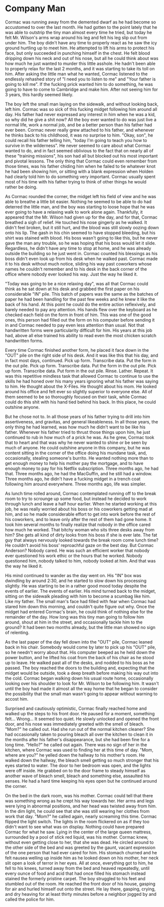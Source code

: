 # Company Man

Cormac was running away from the demented dwarf as he had become so accustomed to over the last month. He had gotten to the point lately that he was able to outstrip the tiny man almost every time he tried, but today he felt Mr. Wilson's arms wrap around his leg and felt his leg slip out from under him. The boy didn't have any time to properly react as he saw the icy ground hurtling up to meet him. He attempted to lift his arms to protect his face, but only succeeded in punching himself in the chest. He felt blood dripping down his neck and out of his nose, but all he could think about was how much he just wanted to murder this little asshole. He hadn't been able to properly relax for the last 2 months, and it was starting to take its toll on him. After asking the little man what he wanted, Cormac listened to the endlessly rehashed story of "I need you to listen to me" and "Your father is going to kill me". If the fucking prick wanted him to do something, he was going to have to come to Cambridge and make him. After not seeing him for 3 years, this hardly seemed likely.

The boy left the small man laying on the sidewalk, and without looking back, left him. Cormac was so sick of this fucking midget following him around all day. His father had never expressed any interest in him when he was a kid, so why did he give a shit now? All the boy ever wanted to do was just live a normal life, work a normal job, and be a better person than his father had ever been. Cormac never really grew attached to his father, and whenever he thinks back to his childhood, it was no surprise to him. "Okay, son", he could recall his father telling him, "today I'm going to teach you how to survive in the wilderness". He never seemed to care about what Cormac wanted to do, and in fact seemed oblivious to the fact that on nearly all of these "training missions", his son had all but blocked out his most important and pivotal lessons. The only thing that Cormac could even remember from those times, was his father chiding him when he failed to tie whatever knot he had been showing him, or sitting with a blank expression when Holden had clearly told him to do something very important. Cormac usually spent most of his time with his father trying to think of other things he would rather be doing.

As Cormac rounded the corner, the midget left his field of view and he was able to breathe a little bit easier. Nothing he seemed to be able to do had deterred the little man, and the boy was starting to loose hope that he was ever going to have a relaxing walk to work alone again. Thankfully, it appeared that the Mr. Wilson had given up for the day, and for that, Cormac breathed a sigh of relief. He touched his nose gingerly as he walked. It didn't feel broken, but it still hurt, and the blood was still slowly oozing down onto his lip. The gash in his chin seemed to have stopped bleeding, but his shirt was stained with blood. His boss wasn't going to like this, but he never gave the man any trouble, so he was hoping that his boss would let it slide. Regardless, he didn't have any time to stop at home, and he was already outside the building so he just went in. Cormac counted his blessings as his boss didn't even look up from his desk when he walked past. Cormac made it to his desk without much notice, sliding his way past coworkers whose names he couldn't remember and to his desk in the back corner of the office where nobody ever looked his way. Just the way he liked it.

"Today was going to be a nice relaxing day", was all that Cormac could think as he sat down at his desk and grabbed the first paper on his considerable "IN" pile. This batch of papers was the same as the batches of paper he had been handling for the past few weeks and he knew it like the back of his hand. At this point he could do the entire action reflexively, and barely needed to pay any attention. His hands flew over the keyboard as he checked each field on the form in front of him. This was one of the good ones, this person had filled out the form on his computer before sending it in and Cormac needed to pay even less attention than usual. Not that handwritten forms were particularity difficult for him. His years at this job had, above all else trained his ability to read even the most chicken scratch handwritten forms.

Every time Cormac finished another form, he placed it face down in the "OUT" pile on the right side of his desk. And it was like this that his day, and in fact most days, continued. Pick up form. Transcribe data. Put the form in the out pile. Pick up form. Transcribe data. Put the form in the out pile. Pick up form. Transcribe data. Put form in the out pile. Rinse. Lather. Repeat. It was this repetitive mindless task that allowed Cormac to continue to use the skills he had honed over his many years ignoring what his father was saying to him. He thought about the X-Files. He thought about his mom. He looked around his office and felt ever so slightly superior to everyone else. All of them seemed to be so thoroughly focused on their task, while Cormac could do this shit with his hand tied behind his back. In this place, he could outshine anyone.

But he chose not to. In all those years of his father trying to drill into him assertiveness, and gravitas, and general likeableness. In all those years, the only thing he had learned, was how much he didn't want to be like his father. Whenever his father tried to thrust those things upon him, he just continued to rub in how much of a prick he was. As he grew, Cormac took that to heart and that was why he never wanted to shine or be seen by much of anyone. He could outshine anyone in this company, but he was content sitting in the corner of the office doing his mundane task, and, occasionally, stealing someone's burrito. He wanted nothing more than to get enough money to help his mother pay the mortgage, and to have enough money to pay for his Netflix subscription. Three months ago, he had that. Three months ago, he had the MacGuffin, and he still had a window. Three months ago, he didn't have a fucking midget in a trench coat following him around everywhere. Three months ago, life was simpler.

As lunch time rolled around, Cormac contemplated running off to the break room to try to scrounge up some food, but instead he decided to work through lunch and leave a half hour earlier. When he started working at this job, he was really worried about his boss or his coworkers getting mad at him, and so he made considerable effort to get into work before the rest of his coworkers, and to leave only after the rest of them had gone home. It took him several months to finally realize that nobody in the office cared how much he worked. That bitchy woman who sits three desks away from him? She gets all kind of dirty looks from his boss if she is ever late. The fat guy that always nervously looked towards the break room come lunch time? He couldn't avoid his boss' reproachful gaze on the best day. But Cormac Anderson? Nobody cared. He was such an efficient worker that nobody ever questioned his work ethic or the hours that he worked. Nobody questioned him, nobody talked to him, nobody looked at him. And that was the way he liked it.

His mind continued to wander as the day went on. His "IN" box was dwindling by around 2:30, and he started to slow down his processing slightly. He was starting to be in a rather good mood today despite the events of earlier. The events of earlier. His mind turned back to the midget, sitting on the sidewalk pleading with him to become a scumbag like him. Like my father. The small man's face had filled with fear when Cormac had stared him down this morning, and couldn't quite figure out why. Once the midget had entered Cormac's brain, he could think of nothing else for the remainder of the day. How long was this tiny man going to follow him around, shout at him in the street, and occasionally tackle him to the ground? It had been two months already, but the little man showed no sign of relenting.

As the last paper of the day fell down into the "OUT" pile, Cormac leaned back in his chair. Somebody would come by later to pick up his "OUT" pile, so he needn't worry about that. His computer beeped as he held down the power button, and he lifted his coat from the back of his chair as he stood up to leave. He walked past all of the desks, and nodded to his boss as he passed. The boy reached the doors to the building and, expecting that the midget would be outside, took a deep breath before making his way out into the cold. Cormac began walking down his usual route home, occasionally looking over his shoulder to look for Mr. Wilson to be following him. It wasn't until the boy had made it almost all the way home that he began to consider the possibility that the small man wasn't going to appear without warning to accost him.

Surprised and cautiously optimistic, Cormac finally reached home and walked up the steps to his front door. He paused for a moment, something felt... Wrong... It seemed too quiet. He slowly unlocked and opened the front door, and his nose was immediately greeted with the smell of bleach. "Mom?" he called out. Had she run out of the normal kitchen cleaner? She had occasionally taken to pouring bleach all over the kitchen to clean it in the months after his father's disappearance, but she had been fine for a long time. "Hello?" he called out again. There was no sign of her in the kitchen, where Cormac was used to finding her at this time of day. "Mom, where are you?" he yelled down the hallway to his mother's room. He walked down the hallway, the bleach smell getting so much stronger that his eyes started to water. The door to her bedroom was open, and the lights were off inside. He grabbed on to the door frame to steady himself as another wave of bleach smell, bleach and something else, assaulted his senses. He had a hard time keeping his eyes open but he continued around the corner.

On the bed in the dark room, was his mother. Cormac could tell that there was something wrong as he crept his way towards her. Her arms and legs were lying in abnormal positions, and her head was twisted away from him. In the dim light, he could see that she was still wearing her clothes from work that day. "Mom?" he called again, nearly screaming this time. Cormac flipped the light switch. The lights in the room flickered on as if they too didn't want to see what was on display. Nothing could have prepared Cormac for what he saw. Lying in the center of the large queen mattress, surrounded by a pool of stick red liquid, was his mother. Cormac knew, without even getting close to her, that she was dead. He circled around to the other side of the bed and was greeted by the gaunt, vacant expression of the one person that had ever cared for him. His stomach churned and he felt nausea welling up inside him as he looked down on his mother, her neck slit open a look of terror in her eyes. All at once, everything got to him, he fell to his knees, turned away from the bed and heaved repeatedly, until every ounce of food and acid that had once filled his stomach instead stained the formerly pristine carpet. The boy struggled to his feet and stumbled out of the room. He reached the front door of his house, gasping for air and hurled himself out onto the street. He lay there, gasping, crying, and dry heaving for at least thirty minutes before a neighbor jogged by and called the police for him.
